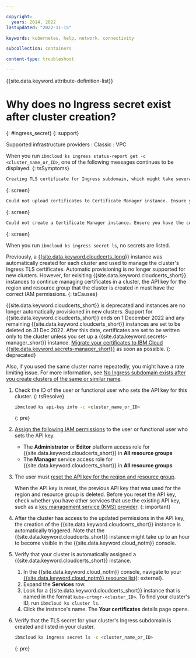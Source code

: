 ```yaml
---

copyright: 
  years: 2014, 2022
lastupdated: "2022-11-15"

keywords: kubernetes, help, network, connectivity

subcollection: containers

content-type: troubleshoot

---
```


{{site.data.keyword.attribute-definition-list}}




# Why does no Ingress secret exist after cluster creation?
{: #ingress_secret}
{: support}

Supported infrastructure providers
:   Classic
:   VPC


When you run `ibmcloud ks ingress status-report get -c <cluster_name_or_ID>`, one of the following messages continues to be displayed:
{: tsSymptoms}

```sh
Creating TLS certificate for Ingress subdomain, which might take several minutes. Ensure you have the correct IAM permissions.
```
{: screen}

```sh
Could not upload certificates to Certificate Manager instance. Ensure you have the correct IAM service permissions.
```
{: screen}

```sh
Could not create a Certificate Manager instance. Ensure you have the correct IAM platform permissions.
```
{: screen}


When you run `ibmcloud ks ingress secret ls`, no secrets are listed.

Previously, a [{{site.data.keyword.cloudcerts_long}}](/docs/certificate-manager?topic=certificate-manager-about-certificate-manager) instance was automatically created for each cluster and used to manage the cluster's Ingress TLS certificates. Automatic provisioning is no longer supported for new clusters. However, for exisiting {{site.data.keyword.cloudcerts_short}} instances to continue managing certificates in a cluster, the API key for the region and resource group that the cluster is created in must have the correct IAM permissions. 
{: tsCauses}

{{site.data.keyword.cloudcerts_short}} is deprecated and instances are no longer automatically provisioned in new clusters. Support for {{site.data.keyword.cloudcerts_short}} ends on 1 December 2022 and any remaining {{site.data.keyword.cloudcerts_short}} instances are set to be deleted on 31 Dec 2022. After this date, certificates are set to be written only to the cluster unless you set up a {{site.data.keyword.secrets-manager_short}} instance. [Migrate your certificates to IBM Cloud {{site.data.keyword.secrets-manager_short}}](/docs/containers?topic=containers-certs-mgr-migration) as soon as possible.
{: deprecated}


Also, if you used the same cluster name repeatedly, you might have a rate limiting issue. For more information, see [No Ingress subdomain exists after you create clusters of the same or similar name](/docs/containers?topic=containers-cs_rate_limit).


1. Check the ID of the user or functional user who sets the API key for this cluster.
{: tsResolve}

    ```sh
    ibmcloud ks api-key info -c <cluster_name_or_ID>
    ```
    {: pre}

2. [Assign the following IAM permissions](/docs/containers?topic=containers-users#add_users) to the user or functional user who sets the API key.
    * The **Administrator** or **Editor** platform access role for {{site.data.keyword.cloudcerts_short}} in **All resource groups**
    * The **Manager** service access role for {{site.data.keyword.cloudcerts_short}} in **All resource groups**
3. The user must [reset the API key for the region and resource group](/docs/containers?topic=containers-access-creds#api_key_most_cases).

    When the API key is reset, the previous API key that was used for the region and resource group is deleted. Before you reset the API key, check whether you have other services that use the existing API key, such as a [key management service (KMS) provider](/docs/containers?topic=containers-encryption#keyprotect).
    {: important}

4. After the cluster has access to the updated permissions in the API key, the creation of the {{site.data.keyword.cloudcerts_short}} instance is automatically triggered. Note that the {{site.data.keyword.cloudcerts_short}} instance might take up to an hour to become visible in the {{site.data.keyword.cloud_notm}} console.
5. Verify that your cluster is automatically assigned a {{site.data.keyword.cloudcerts_short}} instance.
    1. In the {{site.data.keyword.cloud_notm}} console, navigate to your [{{site.data.keyword.cloud_notm}} resource list](https://cloud.ibm.com/resources){: external}.
    2. Expand the **Services** row.
    3. Look for a {{site.data.keyword.cloudcerts_short}} instance that is named in the format `kube-crtmgr-<cluster_ID>`. To find your cluster's ID, run `ibmcloud ks cluster ls`.
    4. Click the instance's name. The **Your certificates** details page opens.
6. Verify that the TLS secret for your cluster's Ingress subdomain is created and listed in your cluster.
    ```sh
    ibmcloud ks ingress secret ls -c <cluster_name_or_ID>
    ```
    {: pre}




